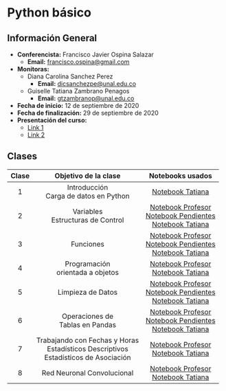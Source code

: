 # Python básico

## Información General

-	**Conferencista:** Francisco Javier Ospina Salazar
	-	**Email:** francisco.ospina@gmail.com
- **Monitoras:**
  - Diana Carolina Sanchez Perez
    - **Email:** dicsanchezpe@unal.edu.co
  - Guiselle Tatiana Zambrano Penagos
    - **Email:** gtzambranop@unal.edu.co
- **Fecha de inicio:** 12 de septiembre de 2020
- **Fecha de finalización:** 29 de septiembre de 2020
- **Presentación del curso:**
  - [Link 1](http://34.221.75.109/#/)
  - [Link 2](http://ospinafrancisco.com/)

## Clases

| Clase	|	Objetivo de la clase	|	Notebooks usados	|
|	:--:	|	:--:	|	:--:	|
|	1	|	Introducción <br> Carga de datos en Python	|	[Notebook Tatiana](tatiana/basic_python_class_01.ipynb)	|
|	2	|	Variables <br> Estructuras de Control	|	[Notebook Profesor](francisco/Clase_2_Python_básico.ipynb) <br> [Notebook Pendientes](francisco/Pendientes_Clase_2.ipynb) <br> [Notebook Tatiana](tatiana/basic_python_class_02.ipynb)	|
|	3	|	Funciones	|	[Notebook Profesor](francisco/Clase_3_Python_básico.ipynb) <br> [Notebook Pendientes](francisco/Pendientes_Clase_3.ipynb) <br>	[Notebook Tatiana](tatiana/basic_python_class_03.ipynb)	|
| 4	|	Programación <br> orientada a objetos	|	[Notebook Profesor](francisco/Clase_4_Python_básico.ipynb) <br> [Notebook Tatiana](tatiana/basic_python_class_04.ipynb)	|
| 5	| Limpieza de Datos	| [Notebook Profesor](francisco/Clase_5_python_básico.ipynb) <br> [Notebook Pendientes](francisco/Pendientes_clase_5.ipynb) <br> [Notebook Tatiana](tatiana/basic_python_class_05.ipynb)	|
| 6	| Operaciones de <br>Tablas en Pandas	| [Notebook Profesor](francisco/Clase_6_Python_básico.ipynb) <br> [Notebook Pendientes](francisco/Pendientes_Clase_6.ipynb) <br> [Notebook Tatiana](tatiana/basic_python_class_06.ipynb)	|
|	7	|	Trabajando con Fechas y Horas <br> Estadísticos Descriptivos <br> Estadísticos de Asociación	|	[Notebook Profesor](francisco/Clase_7_Python_básico.ipynb) <br> [Notebook Tatiana](tatiana/basic_python_class_07.ipynb)
| 8	|	Red Neuronal Convolucional	|	[Notebook Profesor](francisco/Clase_8_Python_básico.ipynb) <br> [Notebook Tatiana](tatiana/basic_python_class_08.ipynb)	|